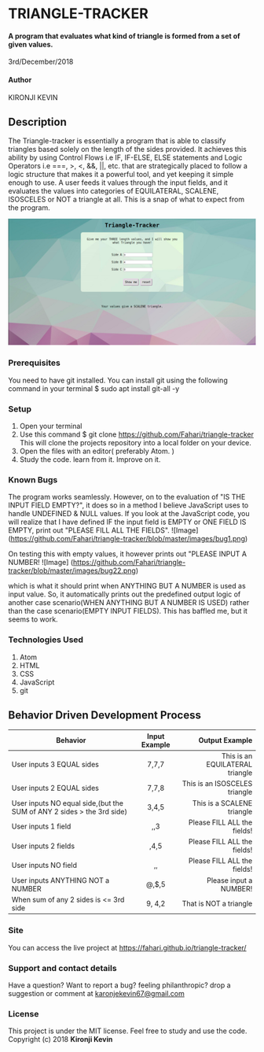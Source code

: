 #   TRIANGLE-TRACKER
#### A program that evaluates what kind of triangle is formed from a set of given values.
3rd/December/2018
#### Author
 KIRONJI KEVIN
## Description
The Triangle-tracker is essentially a program that is able to classify triangles based solely on the length of the sides provided. It achieves this ability by using Control Flows i.e IF, IF-ELSE, ELSE statements and Logic Operators i.e ===, >, <, &&, ||, etc. that are strategically placed to follow a logic structure that makes it a powerful tool, and yet keeping it simple enough to use.
A user feeds it values through the input fields, and it evaluates the values into categories of EQUILATERAL, SCALENE, ISOSCELES or NOT a triangle at all.
This is a snap of what to expect from the program.

![Image](https://github.com/Fahari/triangle-tracker/blob/master/images/triangle-tracker.png)

### Prerequisites
You need to have git installed.
You can install git using the following command in your terminal $ sudo apt install git-all -y
### Setup
1. Open your terminal
2. Use this command $ git clone https://github.com/Fahari/triangle-tracker
   This will clone the projects repository into a local folder on your device.
3. Open the files with an editor( preferably Atom. )   
4. Study the code. learn from it. Improve on it.
### Known Bugs
The program works seamlessly. However, on to the evaluation of "IS THE INPUT FIELD EMPTY?", it does so in a method I believe JavaScript uses to handle UNDEFINED & NULL values. If you look at the JavaScript code, you will realize that I have defined IF the input field is EMPTY or ONE FIELD IS EMPTY, print out "PLEASE FILL ALL THE FIELDS". ![Image] (https://github.com/Fahari/triangle-tracker/blob/master/images/bug1.png)


On testing this with empty values, it however prints out "PLEASE INPUT A NUMBER! ![Image] (https://github.com/Fahari/triangle-tracker/blob/master/images/bug22.png)

which is what it should print when ANYTHING BUT A NUMBER is used as input value. So, it automatically prints out the predefined output logic of another case scenario(WHEN ANYTHING BUT A NUMBER IS USED) rather than the case scenario(EMPTY INPUT FIELDS).
This has baffled me, but it seems to work.
### Technologies Used
1. Atom
2. HTML
3. CSS  
4. JavaScript
5. git

## Behavior Driven Development Process
| Behavior                         |  Input Example |  Output  Example                 |
|----------                                          |:-------------: |------:  |
| User inputs 3 EQUAL sides                   | 7,7,7         | This is an EQUILATERAL triangle  |
| User inputs 2 EQUAL sides                    | 7,7,8          | This is an ISOSCELES triangle  |
| User inputs NO equal side,(but the SUM of ANY 2 sides > the 3rd side)     | 3,4,5         | This is a SCALENE triangle |
| User inputs 1 field             | ,,3          | Please FILL ALL the fields!      |
| User inputs 2 fields            | ,4,5          | Please FILL ALL the fields!  |
| User inputs NO field            | ,,          | Please FILL ALL the fields!   |
| User inputs ANYTHING NOT a NUMBER  | @,$,5          | Please input a NUMBER! |
| When sum of any 2 sides is <= 3rd side | 9, 4,2   | That is NOT a triangle |

### Site  
You can access the live project at https://fahari.github.io/triangle-tracker/

### Support and contact details
Have a question? Want to report a bug? feeling philanthropic? drop a suggestion or comment at
karonjekevin67@gmail.com
### License
This project is under the MIT license.
Feel free to study and use the code.
Copyright (c) 2018 **Kironji Kevin**
